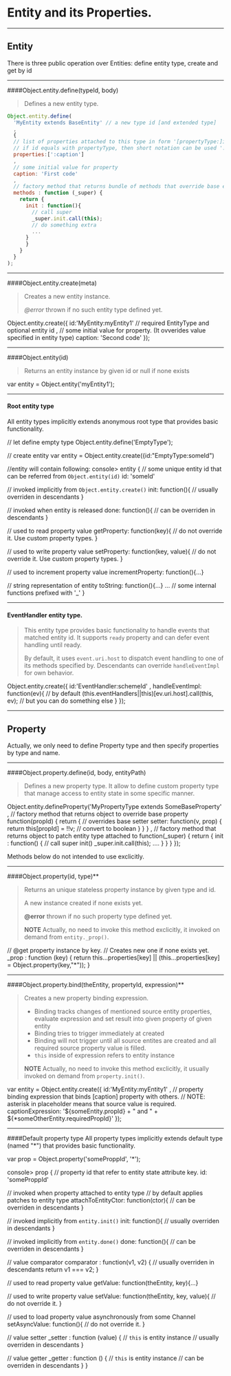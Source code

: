 Entity and its Properties.
====

***
Entity
------
There is three public operation over Entities: define entity type, create and get by id


***
####Object.entity.define(typeId, body)

> Defines a new entity type.

```js
Object.entity.define(
  'MyEntity extends BaseEntity' // a new type id [and extended type]
  ,
  {
  // list of properties attached to this type in form '[propertyType:]id'
  // if id equals with propertyType, then short notation can be used ':id'
  properties:[':caption']
  ,
  // some initial value for property
  caption: 'First code'
  ,
  // factory method that returns bundle of methods that override base entity type
  methods : function (_super) {
    return {
      init : function(){
        // call super
        _super.init.call(this);
        // do something extra
        ...
      }
      }
    }
  }
);
```

***
####Object.entity.create(meta)

> Creates a new entity instance.
>
> *@error* thrown if no such entity type defined yet.

Object.entity.create({
id:'MyEntity:myEntity1' // required EntityType and optional entity id
,
// some initial value for property. (It ovverides value specified in entity type)
caption: 'Second code'
});

***
####Object.entity(id)

> Returns an entity instance by given id or null if none exists

var entity = Object.entity('myEntity1');

***
#### Root entity type
All entity types implicitly extends anonymous root type that provides basic functionality.

// let define empty type
Object.entity.define('EmptyType');

// create entity
var entity = Object.entity.create({id:"EmptyType:someId")

//entity will contain following:
console> entity
{
// some unique entity id that can be referred from `Object.entity(id)`
id: 'someId'

// invoked implicitly from `Object.entity.create()`
init: function(){
// usually overriden in descendants
}

// invoked when entity is released
done: function(){
// can be overriden in descendants
}

// used to read property value
getProperty: function(key){
// do not override it. Use custom property types.
}

// used to write property value
setProperty: function(key, value){
// do not override it. Use custom property types.
}

// used to increment property value
incrementProperty: function(){...}

// string representation of entity
toString: function(){...}
...
// some internal functions prefixed with '_'
}

***
#### EventHandler entity type.

>This entity type provides basic functionality to handle events that matched entity id.
>It supports `ready` property and can defer event handling until ready.
>
>By default, it uses `event.uri.host` to dispatch event handling to one of its methods specified by. Descendants can
override `handleEventImpl` for own behavior.

Object.entity.create({
id:'EventHandler:schemeId'
,
handleEventImpl: function(ev){
// by default (this.eventHandlers||this)[ev.uri.host].call(this, ev);
// but you can do something else
}
});

***
Property
--------

Actually, we only need to define Property type and then specify properties by type and name.

***

####Object.property.define(id, body, entityPath)

> Defines a new property type.
> It allow to define custom property type that manage access to entity state in some specific manner.

Object.entity.defineProperty('MyPropertyType extends SomeBaseProperty'
,
// factory method that returns object to override base property
function(propId) {
return {
// overrides base setter
setter: function(v, prop) {
return this[propId] = !!v; // convert to boolean
}
}
}
,
// factory method that returns object to patch entity type attached to
function(_super) {
return {
init : function() {
// call super init()
_super.init.call(this);
....
}
}
}
});

Methods below do not intended to use exclicitly.

***
####Object.property(id, type)**

> Returns an unique stateless property instance by given type and id.
>
> A new instance created if none exists yet.
>
> **@error** thrown if no such property type defined yet.
>
> **NOTE** Actually, no need to invoke this method exclicitly, it invoked on demand from `entity._prop()`.

// @get property instance by key.
// Creates new one if none exists yet.
_prop : function (key) {
return this...properties[key]
|| (this...properties[key] = Object.property(key,"*"));
}

***
####Object.property.bind(theEntity, propertyId, expression)**

> Creates a new property binding expression.
>
> * Binding tracks changes of mentioned source entity properties, evaluate expression and set result into given property
of given entity
> * Binding tries to trigger immediately at created
> * Binding will not trigger until all source entites are created and all required source property value is filled.
> * `this` inside of expression refers to entity instance
>
> **NOTE** Actually, no need to invoke this method exclicitly, it usually invoked on demand from `property.init()`.

var entity = Object.entity.create({
id:'MyEntity:myEntity1'
,
// property binding expression that binds [caption] property with others.
// NOTE: asterisk in placeholder means that source value is required.
captionExpression: '${someEntity.propId} + " and " + ${*someOtherEntity.requiredPropId}'
});

***
####Default property type
All property types implicitly extends default type (named "*") that provides basic functionality.

var prop = Object.property('someProppId', '*');

console> prop
{
// property id that refer to entity state attribute key.
id: 'someProppId'

// invoked when property attached to entity type
// by default applies patches to entity type
attachToEntityCtor: function(ctor){
// can be overriden in descendants
}

// invoked implicitly from `entity.init()`
init: function(){
// usually overriden in descendants
}

// invoked implicitly from `entity.done()`
done: function(){
// can be overriden in descendants
}

// value comparator
comparator : function(v1, v2) {
// usually overriden in descendants
return v1 === v2;
}

// used to read property value
getValue: function(theEntity, key){...}

// used to write property value
setValue: function(theEntity, key, value){
// do not override it.
}

// used to load property value asynchronously from some Channel
setAsyncValue: function(){
// do not override it.
}

// value setter
_setter : function (value) {
// `this` is entity instance
// usually overriden in descendants
}

// value getter
_getter : function () {
// `this` is entity instance
// can be overriden in descendants
}
}